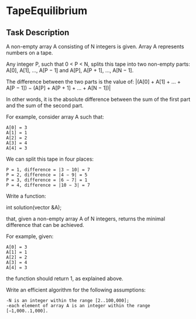 # TapeEquilibrium
## Task Description

A non-empty array A consisting of N integers is given. Array A represents numbers on a tape.


Any integer P, such that 0 < P < N, splits this tape into two non-empty parts: A[0], A[1], ..., A[P − 1] and A[P], A[P + 1], ..., A[N − 1].


The difference between the two parts is the value of: |(A[0] + A[1] + ... + A[P − 1]) − (A[P] + A[P + 1] + ... + A[N − 1])|


In other words, it is the absolute difference between the sum of the first part and the sum of the second part.


For example, consider array A such that:


    A[0] = 3
    A[1] = 1
    A[2] = 2
    A[3] = 4
    A[4] = 3
    
    
We can split this tape in four places:

    P = 1, difference = |3 − 10| = 7
    P = 2, difference = |4 − 9| = 5
    P = 3, difference = |6 − 7| = 1
    P = 4, difference = |10 − 3| = 7
    
    
Write a function:


int solution(vector<int> &A);


that, given a non-empty array A of N integers, returns the minimal difference that can be achieved.


For example, given:


    A[0] = 3
    A[1] = 1
    A[2] = 2
    A[3] = 4
    A[4] = 3
    
    
the function should return 1, as explained above.


Write an efficient algorithm for the following assumptions:


    -N is an integer within the range [2..100,000];
    -each element of array A is an integer within the range [−1,000..1,000].
